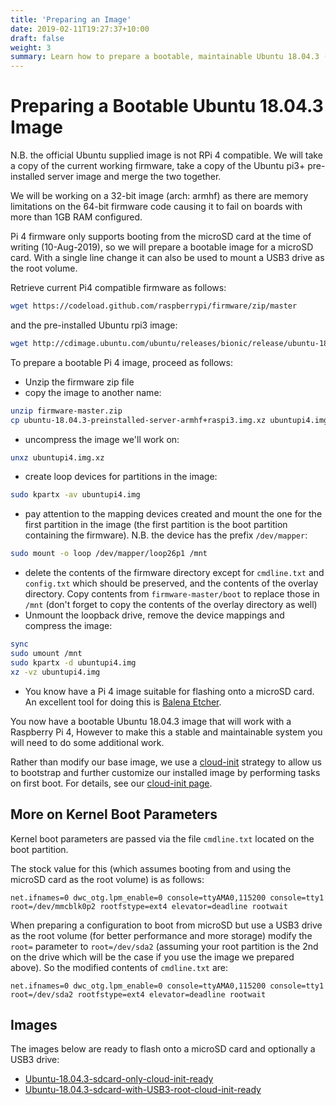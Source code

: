 ```yaml
---
title: 'Preparing an Image'
date: 2019-02-11T19:27:37+10:00
draft: false
weight: 3
summary: Learn how to prepare a bootable, maintainable Ubuntu 18.04.3 (armhf) image for a Raspberry Pi 4.
---
```

# Preparing a Bootable Ubuntu 18.04.3 Image
N.B. the official Ubuntu supplied image is not RPi 4 compatible. We will take a copy of the current working firmware, take a copy of the Ubuntu pi3+ pre-installed server image and merge the two together.

We will be working on a 32-bit image (arch: armhf) as there are memory limitations on the 64-bit firmware code causing it to fail on boards with more than 1GB RAM configured.

Pi 4 firmware only supports booting from the microSD card at the time of writing (10-Aug-2019), so we will prepare a bootable image for a microSD card. With a single line change it can also be used to mount a USB3 drive as the root volume.

Retrieve current Pi4 compatible firmware as follows:

```bash
wget https://codeload.github.com/raspberrypi/firmware/zip/master
```

and the pre-installed Ubuntu rpi3 image:

```bash
wget http://cdimage.ubuntu.com/ubuntu/releases/bionic/release/ubuntu-18.04.3-preinstalled-server-armhf+raspi3.img.xz
```

To prepare a bootable Pi 4 image, proceed as follows:

- Unzip the firmware zip file
- copy the image to another name:

```bash
unzip firmware-master.zip
cp ubuntu-18.04.3-preinstalled-server-armhf+raspi3.img.xz ubuntupi4.img.xz
```

- uncompress the image we'll work on:

```bash
unxz ubuntupi4.img.xz
```
- create loop devices for partitions in the image:

```bash
sudo kpartx -av ubuntupi4.img
```
- pay attention to the mapping devices created and mount the one for the first partition in the image (the first partition is the boot partition containing the firmware). N.B. the device has the prefix `/dev/mapper`:

```bash
sudo mount -o loop /dev/mapper/loop26p1 /mnt
```

- delete the contents of the firmware directory except for `cmdline.txt` and `config.txt` which should be preserved, and the contents of the overlay directory. Copy contents from `firmware-master/boot` to replace those in `/mnt` (don't forget to copy the contents of the overlay directory as well)
- Unmount the loopback drive, remove the device mappings and compress the image:

```bash
sync
sudo umount /mnt
sudo kpartx -d ubuntupi4.img
xz -vz ubuntupi4.img
```
- You know have a Pi 4 image suitable for flashing onto a microSD card. An excellent tool for doing this is [Balena Etcher](https://www.balena.io/etcher/).

You now have a bootable Ubuntu 18.04.3 image that will work with a Raspberry Pi 4, However to make this a stable and maintainable system you will need to do some additional work.

Rather than modify our base image, we use a [cloud-init](https://cloudinit.readthedocs.io/en/latest/topics/capabilities.html) strategy to allow us to bootstrap and further customize our installed image by performing tasks on first boot. For details, see our [cloud-init page](cloud-init.html).

## More on Kernel Boot Parameters
Kernel boot parameters are passed via the file `cmdline.txt` located on the boot partition.

The stock value for this (which assumes booting from and using the microSD card as the root volume) is as follows:

```
net.ifnames=0 dwc_otg.lpm_enable=0 console=ttyAMA0,115200 console=tty1 root=/dev/mmcblk0p2 rootfstype=ext4 elevator=deadline rootwait
```

When preparing a configuration to boot from microSD but use a USB3 drive as the root volume (for better performance and more storage) modify the `root=` parameter to `root=/dev/sda2` (assuming your root partition is the 2nd on the drive which will be the case if you use the image we prepared above). So the modified contents of `cmdline.txt` are:

```
net.ifnames=0 dwc_otg.lpm_enable=0 console=ttyAMA0,115200 console=tty1 root=/dev/sda2 rootfstype=ext4 elevator=deadline rootwait
```

## Images

The images below are ready to flash onto a microSD card and optionally a USB3 drive:

- [Ubuntu-18.04.3-sdcard-only-cloud-init-ready](https://rpi4utils.s3.amazonaws.com/images/aci-ubuntu-18.04.03-armhf-raspi4-20190809.img.xz)
- [Ubuntu-18.04.3-sdcard-with-USB3-root-cloud-init-ready](https://rpi4utils.s3.amazonaws.com/images/aci-ubuntu-18.04.03-armhf-raspi4-usb3root-20190811.img.xz)

